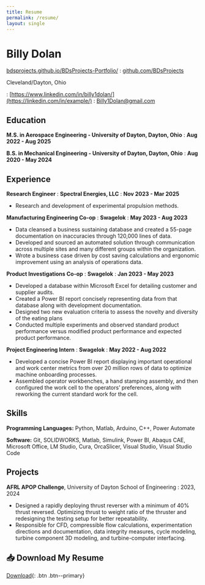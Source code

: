 ```yaml
---
title: Resume
permalink: /resume/
layout: single
---
```


# Billy Dolan

<span class="iconify" data-icon="charm:person"></span> [bdsprojects.github.io/BDsProjects-Portfolio/](https://example.com/)
  : <span class="iconify" data-icon="tabler:brand-github"></span> [github.com/BDsProjects](https://github.com/example)

<span class="iconify" data-icon="ic:outline-location-on"></span> Cleveland/Dayton, Ohio

  : <span class="iconify" data-icon="tabler:brand-linkedin"></span> [https://www.linkedin.com/in/billy1dolan/](https://linkedin.com/in/example/)
  : <span class="iconify" data-icon="tabler:mail"></span> [Billy1Dolan@gmail.com](mailto:mail@example.com)


## Education

**M.S. in Aerospace Engineering - University of Dayton, Dayton, Ohio**
  : **Aug 2022 - Aug 2025**

**B.S. in Mechanical Engineering - University of Dayton, Dayton, Ohio**
  : **Aug 2020 - May 2024**

## Experience

**Research Engineer**
  : **Spectral Energies, LLC**
  : **Nov 2023 - Mar 2025**

- Research and development of experimental propulsion methods.

**Manufacturing Engineering Co-op**
  : **Swagelok**
  : **May 2023 - Aug 2023**

- Data cleansed a business sustaining database and created a 55-page documentation on inaccuracies through 120,000 lines of data.
- Developed and sourced an automated solution through communication across multiple sites and many different groups within the organization. 
- Wrote a business case driven by cost saving calculations and ergonomic improvement using an analysis of operations data.

**Product Investigations Co-op**
  : **Swagelok**
  : **Jan 2023 - May 2023**

- Developed a database within Microsoft Excel for detailing customer and supplier audits.
- Created a Power BI report concisely representing data from that database along with development documentation. 
- Designed two new evaluation criteria to assess the novelty and diversity of the eating plans
- Conducted multiple experiments and observed standard product performance versus modified product performance and expected product performance. 

**Project Engineering Intern**
  : **Swagelok**
  : **May 2022 - Aug 2022**

- Developed a concise Power BI report displaying important operational and work center metrics from over 20 million rows of data to optimize machine onboarding processes. 
- Assembled operator workbenches, a hand stamping assembly, and then configured the work cell to the operators’ preferences, along with reworking the current standard work for the cell. 

## Skills

**Programming Languages:** Python, Matlab, Arduino, C++, Power Automate

**Software:** Git, SOLIDWORKS, Matlab, Simulink, Power BI, Abaqus CAE, Microsoft Office, LM Studio, Cura, OrcaSlicer, Visual Studio, Visual Studio Code


## Projects

**AFRL APOP Challenge**, University of Dayton School of Engineering
  : 2023, 2024

- Designed a rapidly deploying thrust reverser with a minimum of 40% thrust reversed. Optimizing thrust to weight ratio of the thruster and redesigning the testing setup for better repeatability.   
- Responsible for CFD, compressible flow calculations, experimentation directions and documentation, data integrity measures, cycle modeling, turbine component 3D modeling, and turbine-computer interfacing. 


## 📥 Download My Resume
[Download](/BDsProjects-Portfolio/assets/files/resume.pdf){: .btn .btn--primary}